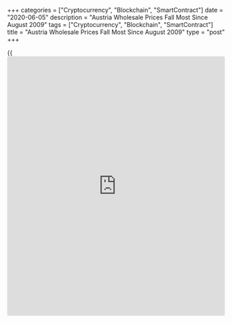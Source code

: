 +++
categories = ["Cryptocurrency", "Blockchain", "SmartContract"]
date = "2020-06-05"
description = "Austria Wholesale Prices Fall Most Since August 2009"
tags = ["Cryptocurrency", "Blockchain", "SmartContract"]
title = "Austria Wholesale Prices Fall Most Since August 2009"
type = "post"
+++

{{<iframe id="large-banner" src="https://www.bounty.group/#slide=19.0" width="100%" height="600" scrolling="no" style="border: 0px solid rgb(216, 221, 230); border-radius: 3px;">}}

Austria's wholesale prices fell at the fastest pace in nearly eleven
years in May, data from Statistics Austria showed on Friday.

The wholesale price index declined 7.9 percent year-on-year in May,
following a 6.9 percent fall in April.

The latest decline was the worst since August 2009, when prices fell 8.6
percent.

The decline in prices was mainly due to the falling prices for other
petroleum products, the agency said.

Prices for other petroleum products declined 45.5 percent annually in
May. Prices for waste and residual materials fell 19.2 percent and iron
and steel decreased by and 7.2 percent.

On a month-on-month basis, the wholesale prices decreased 0.7 percent in
May, following a 1.7 percent fall in the prior month.

For comments and feedback [contact](https://www.playgroundfx.com/contact/): editorial@rtt[news](https://www.letsplayfx.com/blog/forex-news-website/).com

[Economic News][1]

 **What parts of the world are seeing the best (and worst) economic
performances lately? Click[here][2] to check out our [Econ Scorecard][2]
and find out! See up-to-the-moment [ranking](https://www.playgroundfx.com/blog/crypto-exchange-ranking/)s for the best and worst
performers in [GDP][3], [unemployment rate][4], [inflation][5] and much
more.**

   1. www.rtt[news](https://www.letsplayfx.com/blog/forex-news-website/).com/Content/EconomicNews.aspx
   2. www.rtt[news](https://www.letsplayfx.com/blog/forex-news-website/).com/economic-scorecard/world-rank/PPI/highest-performance.aspx
   3. www.rtt[news](https://www.letsplayfx.com/blog/forex-news-website/).com/economic-scorecard/world-rank/GDP/highest-performance.aspx
   4. www.rtt[news](https://www.letsplayfx.com/blog/forex-news-website/).com/economic-scorecard/world-rank/unemployment-rate/lowest-performance.aspx
   5. www.rtt[news](https://www.letsplayfx.com/blog/forex-news-website/).com/economic-scorecard/world-rank/CPI/highest-performance.aspx